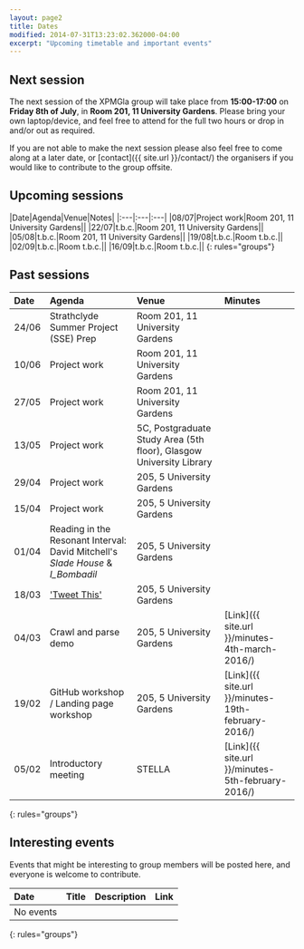 ```yaml
---
layout: page2
title: Dates
modified: 2014-07-31T13:23:02.362000-04:00
excerpt: "Upcoming timetable and important events"
---
```


## Next session

The next session of the XPMGla group will take place from **15:00-17:00** on **Friday 8th of July**, in **Room 201, 11 University Gardens**. Please bring your own laptop/device, and feel free to attend for the full two hours or drop in and/or out as required.


If you are not able to make the next session please also feel free to come along at a later date, or [contact]({{ site.url }}/contact/) the organisers if you would like to contribute to the group offsite.

## Upcoming sessions

|Date|Agenda|Venue|Notes|
|:---|:---|:---|
|08/07|Project work|Room 201, 11 University Gardens||
|22/07|t.b.c.|Room 201, 11 University Gardens||
|05/08|t.b.c.|Room 201, 11 University Gardens||
|19/08|t.b.c.|Room t.b.c.||
|02/09|t.b.c.|Room t.b.c.||
|16/09|t.b.c.|Room t.b.c.||
{: rules="groups"}



## Past sessions

|Date|Agenda|Venue|Minutes|
|:---|:---|:---|:---|
|24/06|Strathclyde Summer Project (SSE) Prep|Room 201, 11 University Gardens||
|10/06|Project work|Room 201, 11 University Gardens||
|27/05|Project work|Room 201, 11 University Gardens||
|13/05|Project work|5C, Postgraduate Study Area (5th floor), Glasgow University Library||
|29/04|Project work|205, 5 University Gardens||
|15/04|Project work|205, 5 University Gardens||
|01/04|Reading in the Resonant Interval: David Mitchell's *Slade House* & *I_Bombadil*|205, 5 University Gardens|
|18/03|['Tweet This'](http://www.gla.ac.uk/media/media_442521_en.pdf)|205, 5 University Gardens||
|04/03|Crawl and parse demo|205, 5 University Gardens|[Link]({{ site.url }}/minutes-4th-march-2016/)|
|19/02|GitHub workshop / Landing page workshop|205, 5 University Gardens|[Link]({{ site.url }}/minutes-19th-february-2016/)|
|05/02|Introductory meeting|STELLA|[Link]({{ site.url }}/minutes-5th-february-2016/)|
{: rules="groups"}

## Interesting events

Events that might be interesting to group members will be posted here, and everyone is welcome to contribute.

|Date|Title|Description|Link
|:---|:---|:---|:---|
|No events|
{: rules="groups"}
